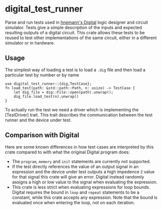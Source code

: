 # digital_test_runner

Parse and run tests used in [hnemann's Digital](https://github.com/hneemann/Digital) logic designer and circuit simulator.
Tests give a simple description of the inputs and expected resulting outputs of a digital circuit.
This crate allows these tests to be reused to test other implementations of the same circuit, either in a different simulator
or in hardware.

## Usage

The simplest way of loading a test is to load a `.dig` file and then load a particular test by number or by name

    use digital_test_runner::{dig,TestCase};
    fn load_test(path: &std::path::Path, n: usize) -> TestCase {
        let dig_file = dig::File::open(path).unwrap();
        dig_file.load_test(n).unwrap()
    }

To actually run the test we need a driver which is implementing the [TestDriver] trait. This trait describes the communication between the test runner and the device under test. 

## Comparison with Digital

Here are some known differences in how test cases are interpreted by this crate compared to with what the original Digital program does:
- The `program`, `memory` and `init` statements are currently not supported.
- If the test directly references the value of an output signal in an expression and the device under test outputs a high impedence `Z` value for that signal this crate will give an error. Digital instead randomly assigns a high or low value to the signal when evaluating the expression.
- This crate is less strict when evaluating expressions for loop bounds. Digital requires the bound in `loop` and `repeat` statements to be a constant, while this crate accepts any expression. Note that the bound is evaluated once when entering the loop, not on each iteration.
